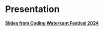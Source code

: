 # Presentation

**[Slides from Coding Waterkant Festival 2024](https://github.com/AnnaValentinaHirsch/opencampus-preconditioner-ai-project/blob/main/Presentation/2024-06-25%20OpencampusPreconditionerPr%C3%A4sentation.pdf)**
